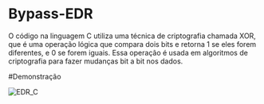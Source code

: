 # Bypass-EDR
O código na linguagem C utiliza uma técnica de criptografia chamada XOR, que é uma operação lógica que compara dois bits e retorna 1 se eles forem diferentes, e 0 se forem iguais. Essa operação é usada em algoritmos de criptografia para fazer mudanças bit a bit nos dados.

#Demonstração

![EDR_C](https://github.com/daniel-de-lima0xa/bypassAV/assets/59209081/2a1f1034-31ba-4106-a5a5-8b91783a10bd)
